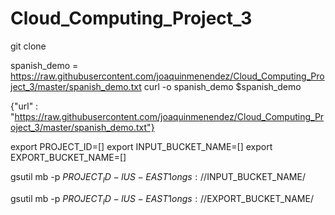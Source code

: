 # Cloud_Computing_Project_3
git clone 

spanish_demo = https://raw.githubusercontent.com/joaquinmenendez/Cloud_Computing_Project_3/master/spanish_demo.txt
curl -o spanish_demo $spanish_demo


{"url" : "https://raw.githubusercontent.com/joaquinmenendez/Cloud_Computing_Project_3/master/spanish_demo.txt"}

export PROJECT_ID=[]
export INPUT_BUCKET_NAME=[]
export EXPORT_BUCKET_NAME=[]

gsutil mb -p $PROJECT_ID -l US-EAST1 on gs://$INPUT_BUCKET_NAME/

gsutil mb -p $PROJECT_ID -l US-EAST1 on gs://$EXPORT_BUCKET_NAME/

